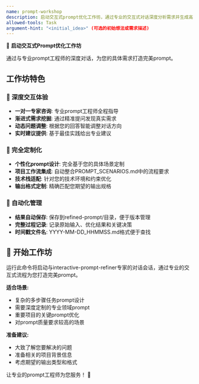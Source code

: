 ```yaml
---
name: prompt-workshop
description: 启动交互式prompt优化工作坊，通过专业的交互式对话深度分析需求并生成高度定制化的prompt。比自动refinement更精准，提供完全个性化的prompt优化体验。自动保存结果到refined-prompt/目录。
allowed-tools: Task
argument-hint: "<initial_idea>" (可选的初始想法或需求描述)
---
```


🎯 **启动交互式Prompt优化工作坊**

通过与专业prompt工程师的深度对话，为您的具体需求打造完美prompt。

## 工作坊特色

### 🤝 深度交互体验
- **一对一专家咨询**: 专业prompt工程师全程指导
- **渐进式需求挖掘**: 通过精准提问发现真实需求
- **动态问题调整**: 根据您的回答智能调整对话方向
- **实时建议提供**: 基于最佳实践给出专业建议

### 🎨 完全定制化
- **个性化prompt设计**: 完全基于您的具体场景定制
- **项目工作流集成**: 自动整合PROMPT_SCENARIOS.md中的流程要求
- **技术栈适配**: 针对您的技术环境和约束优化
- **输出格式定制**: 精确匹配您期望的输出规格

### 📁 自动化管理
- **结果自动保存**: 保存到refined-prompt/目录，便于版本管理
- **完整过程记录**: 记录原始输入、优化结果和关键决策
- **时间戳文件名**: YYYY-MM-DD_HHMMSS.md格式便于查找


## 🚀 开始工作坊

运行此命令将启动与interactive-prompt-refiner专家的对话会话，通过专业的交互式流程为您打造完美prompt。

**适合场景:**
- 复杂的多步骤任务prompt设计
- 需要深度定制的专业领域prompt  
- 重要项目的关键prompt优化
- 对prompt质量要求较高的场景

**准备建议:**
- 大致了解您要解决的问题
- 准备相关的项目背景信息
- 考虑期望的输出类型和格式

让专业的prompt工程师为您服务！ 🎯
